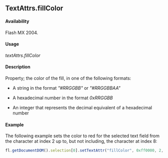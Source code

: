 ## TextAttrs.fillColor

#### Availability

Flash MX 2004.

#### Usage

*textAttrs.fillColor*

#### Description

Property; the color of the fill, in one of the following formats:

- A string in the format *"#RRGGBB"* or *"#RRGGBBAA"*

- A hexadecimal number in the format *0xRRGGBB*

- An integer that represents the decimal equivalent of a hexadecimal number

#### Example

The following example sets the color to red for the selected text field from the character at index 2 up to, but not including, the character at index 8:

```javascript
fl.getDocumentDOM().selection[0].setTextAttr("fillColor", 0xff0000, 2, 8);

```
